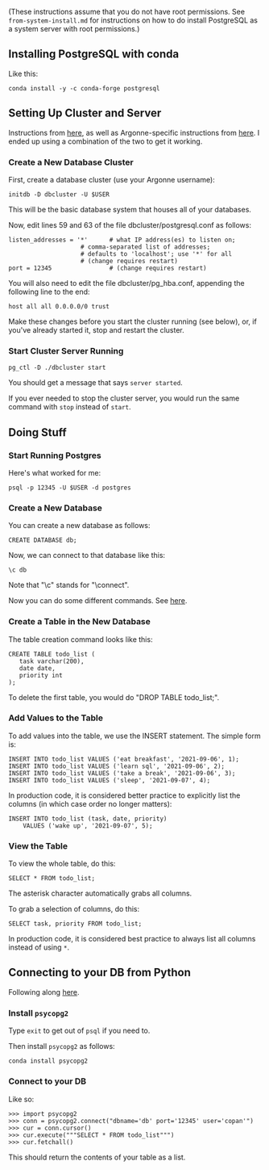 (These instructions assume that you do not have root permissions.
See `from-system-install.md` for instructions on how to do install PostgreSQL as a system server with root permissions.)

## Installing PostgreSQL with conda

Like this:
```
conda install -y -c conda-forge postgresql
```

## Setting Up Cluster and Server

Instructions from [here](https://gist.github.com/gwangjinkim/f13bf596fefa7db7d31c22efd1627c7a),
as well as Argonne-specific instructions from [here](https://www.alcf.anl.gov/support-center/theta/postgresql-and-sqlite).
I ended up using a combination of the two to get it working.

### Create a New Database Cluster

First, create a database cluster (use your Argonne username):
```
initdb -D dbcluster -U $USER
```
This will be the basic database system that houses all of your databases.

Now, edit lines 59 and 63 of the file dbcluster/postgresql.conf as follows:
```
listen_addresses = '*'      # what IP address(es) to listen on;
                    # comma-separated list of addresses;
                    # defaults to 'localhost'; use '*' for all
                    # (change requires restart)
port = 12345                # (change requires restart)
```
You will also need to edit the file dbcluster/pg_hba.conf, appending the following line to the end:
```
host all all 0.0.0.0/0 trust
```
Make these changes before you start the cluster running (see below), or, if you've already started it, stop and restart the cluster.


### Start Cluster Server Running
```
pg_ctl -D ./dbcluster start
```
You should get a message that says `server started`.

If you ever needed to stop the cluster server, you would run the same command with `stop` instead of `start`.


## Doing Stuff

### Start Running Postgres

Here's what worked for me:
```
psql -p 12345 -U $USER -d postgres
```

### Create a New Database

You can create a new database as follows:
```
CREATE DATABASE db;
```
Now, we can connect to that database like this:
```
\c db
```
Note that "\c" stands for "\connect".

Now you can do some different commands. See
[here](https://www.postgresql.org/docs/8.0/tutorial-select.html).


### Create a Table in the New Database

The table creation command looks like this:
```
CREATE TABLE todo_list (
   task varchar(200),
   date date,
   priority int
);
```
To delete the first table, you would do "DROP TABLE todo_list;".

### Add Values to the Table

To add values into the table, we use the INSERT statement.
The simple form is:
```
INSERT INTO todo_list VALUES ('eat breakfast', '2021-09-06', 1);
INSERT INTO todo_list VALUES ('learn sql', '2021-09-06', 2);
INSERT INTO todo_list VALUES ('take a break', '2021-09-06', 3);
INSERT INTO todo_list VALUES ('sleep', '2021-09-07', 4);
```

In production code, it is considered better practice to explicitly list the columns (in which
case order no longer matters):
```
INSERT INTO todo_list (task, date, priority)
    VALUES ('wake up', '2021-09-07', 5);
```

### View the Table

To view the whole table, do this:
```
SELECT * FROM todo_list;
```
The asterisk character automatically grabs all columns.

To grab a selection of columns, do this:
```
SELECT task, priority FROM todo_list;
```
In production code, it is considered best practice to always list all columns instead of using `*`.

## Connecting to your DB from Python

Following along [here](https://www.postgresqltutorial.com/postgresql-python/).

### Install `psycopg2`

Type `exit` to get out of `psql` if you need to.

Then install `psycopg2` as follows:
```
conda install psycopg2
```

### Connect to your DB

Like so:
```
>>> import psycopg2
>>> conn = psycopg2.connect("dbname='db' port='12345' user='copan'")
>>> cur = conn.cursor()
>>> cur.execute("""SELECT * FROM todo_list""")
>>> cur.fetchall()
```
This should return the contents of your table as a list.

